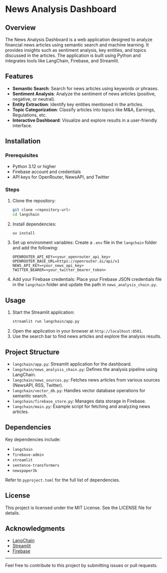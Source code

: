 # News Analysis Dashboard

## Overview
The News Analysis Dashboard is a web application designed to analyze financial news articles using semantic search and machine learning. It provides insights such as sentiment analysis, key entities, and topics discussed in the articles. The application is built using Python and integrates tools like LangChain, Firebase, and Streamlit.

## Features
- **Semantic Search**: Search for news articles using keywords or phrases.
- **Sentiment Analysis**: Analyze the sentiment of news articles (positive, negative, or neutral).
- **Entity Extraction**: Identify key entities mentioned in the articles.
- **Topic Categorization**: Classify articles into topics like M&A, Earnings, Regulations, etc.
- **Interactive Dashboard**: Visualize and explore results in a user-friendly interface.

## Installation

### Prerequisites
- Python 3.12 or higher
- Firebase account and credentials
- API keys for OpenRouter, NewsAPI, and Twitter

### Steps
1. Clone the repository:
   ```bash
   git clone <repository-url>
   cd langchain
   ```
2. Install dependencies:
   ```bash
   uv install
   ```
3. Set up environment variables:
   Create a `.env` file in the `langchain` folder and add the following:
   ```env
   OPENROUTER_API_KEY=<your_openrouter_api_key>
   OPENROUTER_BASE_URL=https://openrouter.ai/api/v1
   NEWS_API_KEY=<your_news_api_key>
   TWITTER_BEARER=<your_twitter_bearer_token>
   ```
4. Add your Firebase credentials:
   Place your Firebase JSON credentials file in the `langchain` folder and update the path in `news_analysis_chain.py`.

## Usage
1. Start the Streamlit application:
   ```bash
   streamlit run langchain/app.py
   ```
2. Open the application in your browser at `http://localhost:8501`.
3. Use the search bar to find news articles and explore the analysis results.

## Project Structure
- `langchain/app.py`: Streamlit application for the dashboard.
- `langchain/news_analysis_chain.py`: Defines the analysis pipeline using LangChain.
- `langchain/news_sources.py`: Fetches news articles from various sources (NewsAPI, RSS, Twitter).
- `langchain/vector_db.py`: Handles vector database operations for semantic search.
- `langchain/firebase_store.py`: Manages data storage in Firebase.
- `langchain/main.py`: Example script for fetching and analyzing news articles.

## Dependencies
Key dependencies include:
- `langchain`
- `firebase-admin`
- `streamlit`
- `sentence-transformers`
- `newspaper3k`

Refer to `pyproject.toml` for the full list of dependencies.

## License
This project is licensed under the MIT License. See the LICENSE file for details.

## Acknowledgments
- [LangChain](https://langchain.com/)
- [Streamlit](https://streamlit.io/)
- [Firebase](https://firebase.google.com/)

---
Feel free to contribute to this project by submitting issues or pull requests.